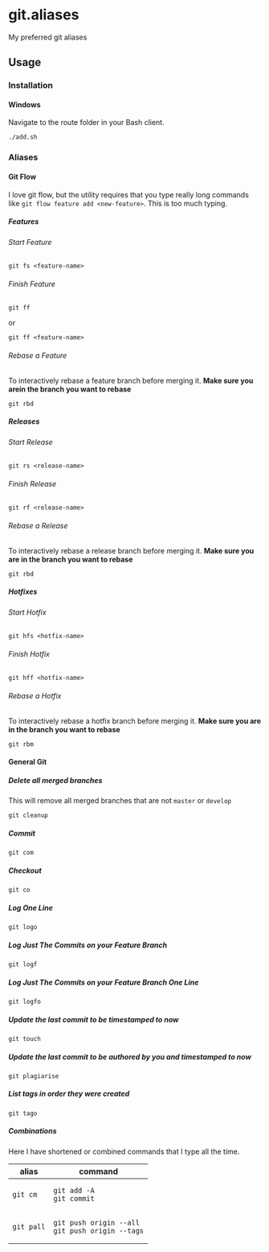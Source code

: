 # git.aliases

My preferred git aliases

## Usage

### Installation

#### Windows

Navigate to the route folder in your Bash client.

    ./add.sh

### Aliases

#### Git Flow

I love git flow, but the utility requires that you type really long commands
like `git flow feature add <new-feature>`. This is too much typing.

##### Features

###### Start Feature

    git fs <feature-name>

###### Finish Feature

    git ff

or

    git ff <feature-name>

###### Rebase a Feature

To interactively rebase a feature branch before merging it.
**Make sure you arein the branch you want to rebase**

    git rbd

##### Releases

###### Start Release

    git rs <release-name>

###### Finish Release

    git rf <release-name>

###### Rebase a Release

To interactively rebase a release branch before merging it.
**Make sure you are in the branch you want to rebase**

    git rbd

##### Hotfixes

###### Start Hotfix

    git hfs <hotfix-name>

###### Finish Hotfix

    git hff <hotfix-name>

###### Rebase a Hotfix

To interactively rebase a hotfix branch before merging it.
**Make sure you are in the branch you want to rebase**

    git rbm

#### General Git

##### Delete all merged branches

This will remove all merged branches that are not `master` or `develop`

    git cleanup

##### Commit

    git com

##### Checkout

    git co

##### Log One Line

    git logo

##### Log Just The Commits on your Feature Branch

    git logf

##### Log Just The Commits on your Feature Branch One Line

    git logfo

##### Update the last commit to be timestamped to now

    git touch

##### Update the last commit to be authored by you and timestamped to now

    git plagiarise

##### List tags in order they were created

    git tago

##### Combinations

Here I have shortened or combined commands that I type all the time.

<table>
	<thead>
		<tr>
			<th>alias</th>
			<th>command</th>
		</tr>
	</thead>
	<tbody>
		<tr>
			<td>
<pre><code>git cm</code></pre>
			</td>
			<td>
				<pre>
<code>git add -A
git commit</code></pre>
			</td>
		</tr>
		<tr>
			<td>
<pre><code>git pall</code></pre>
			</td>
			<td>
				<pre>
<code>git push origin --all
git push origin --tags</code></pre>
			</td>
		</tr>
	</tbody>
</table>